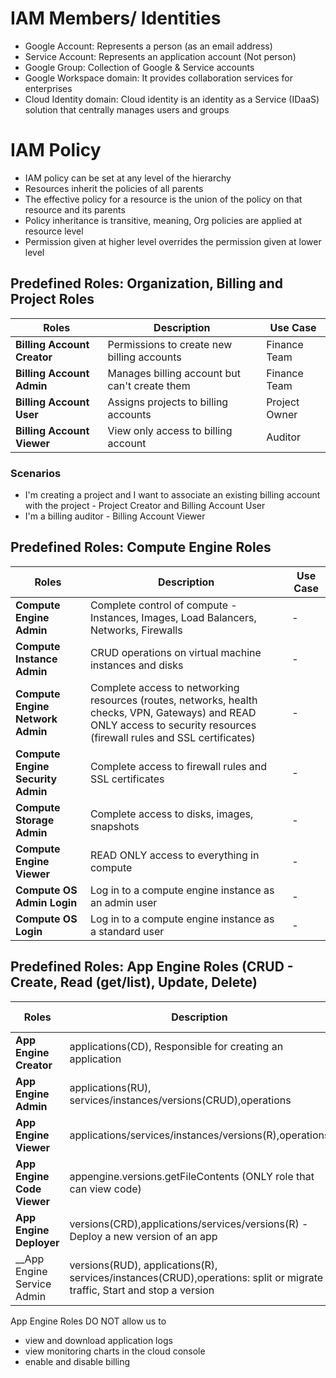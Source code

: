 # IAM Members/ Identities

- Google Account: Represents a person (as an email address)
- Service Account: Represents an application account (Not person)
- Google Group: Collection of Google & Service accounts
- Google Workspace domain: It provides collaboration services for enterprises
- Cloud Identity domain: Cloud identity is an identity as a Service (IDaaS) solution that centrally manages users and groups

# IAM Policy
- IAM policy can be set at any level of the hierarchy
- Resources inherit the policies of all parents
- The effective policy for a resource is the union of the policy on that resource and its parents
- Policy inheritance is transitive, meaning, Org policies are applied at resource level
- Permission given at higher level overrides the permission given at lower level

## Predefined Roles: Organization, Billing and Project Roles

|  Roles | Description  | Use Case  |
|---|---|---|
|  __Billing Account Creator__ | Permissions to create new billing accounts | Finance Team |
|  __Billing Account Admin__ |  Manages billing account but can't create them | Finance Team  |
| __Billing Account User__  | Assigns projects to billing accounts  | Project Owner  |
| __Billing Account Viewer__  | View only access to billing account  | Auditor  |

### Scenarios
- I'm creating a project and I want to associate an existing billing account with the project - Project Creator and Billing Account User
- I'm a billing auditor - Billing Account Viewer

## Predefined Roles: Compute Engine Roles

|  Roles | Description  | Use Case  |
|---|---|---|
| __Compute Engine Admin__ | Complete control of compute - Instances, Images, Load Balancers, Networks, Firewalls  | -  |
| __Compute Instance Admin__  | CRUD operations on virtual machine instances and disks  | -  |
| __Compute Engine Network Admin__  | Complete access to networking resources (routes, networks, health checks, VPN, Gateways) and READ ONLY access to security resources (firewall rules and SSL certificates)  | -  |
| __Compute Engine Security Admin__  | Complete access to firewall rules and SSL certificates  | -  |
| __Compute Storage Admin__  | Complete access to disks, images, snapshots  | -  |
| __Compute Engine Viewer__  | READ ONLY access to everything in compute  | -  |
| __Compute OS Admin Login__  | Log in to a compute engine instance as an admin user  | -  |
| __Compute OS Login__  | Log in to a compute engine instance as a standard user  | -  |

## Predefined Roles: App Engine Roles (CRUD - Create, Read (get/list), Update, Delete)

|  Roles | Description  | Use Case  |
|---|---|---|
|  __App Engine Creator__ | applications(CD), Responsible for creating an application | - |
|  __App Engine Admin__ | applications(RU), services/instances/versions(CRUD),operations | -  |
| __App Engine Viewer__  | applications/services/instances/versions(R),operations | - |
| __App Engine Code Viewer__  | appengine.versions.getFileContents (ONLY role that can view code) | - |
| __App Engine Deployer__ | versions(CRD),applications/services/versions(R) - Deploy a new version of an app | - |
| __App Engine Service Admin | versions(RUD), applications(R), services/instances(CRUD),operations: split or migrate traffic, Start and stop a version | - |

App Engine Roles DO NOT allow us to
- view and download application logs
- view monitoring charts in the cloud console
- enable and disable billing


